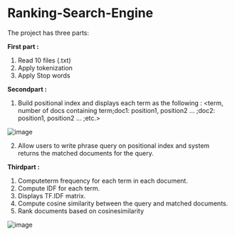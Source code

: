 # Ranking-Search-Engine
The project has three parts:

**First part :**
1. Read 10 files (.txt)
2. Apply tokenization 
3. Apply Stop words 

**Secondpart :** 
1. Build positional index  and displays each term as the following :
<term, number of docs containing term;doc1: position1, position2 ... ;doc2: position1, position2 ... ;etc.>


![image](https://user-images.githubusercontent.com/68661572/148378827-c0562c13-9b18-4938-b84f-05134ae31b75.png)


2. Allow users to write phrase query on positional index and system returns the matched documents for the query.



**Thirdpart :** 
1. Computeterm frequency for each term in each document.
2. Compute IDF for each term.
3. Displays TF.IDF matrix.
4. Compute cosine similarity between the query and matched documents.
5. Rank documents based on cosinesimilarity

![image](https://user-images.githubusercontent.com/68661572/148379013-1fbcd1cc-e16d-471c-9627-633ef265401c.png)
